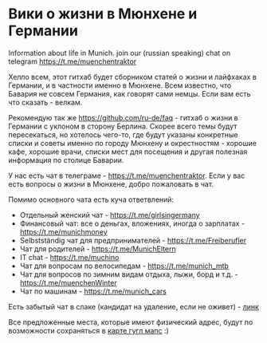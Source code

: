 # Вики о жизни в Мюнхене и Германии
Information about life in Munich. 
join our (russian speaking) chat on telegram https://t.me/muenchentraktor

Хелло всем, этот гитхаб будет сборником статей о жизни и лайфхаках в Германии, и в частности именно в Мюнхене. Всем известно, что Бавария не совсем Германия, как говорят сами немцы.
Если вам есть что сказать - велкам.

Рекомендую так же https://github.com/ru-de/faq - гитхаб о жизни в Германии с уклоном в сторону Берлина. Скорее всего темы будут пересекаться, но хотелось чего-то, где будут указаны конкретные списки и советы именно по городу Мюнхену и окрестностям - хорошие кафе, хорошие врачи, списки мест для посещения и другая полезная информация по столице Баварии.

У нас есть чат в телеграме - https://t.me/muenchentraktor. Если у вас есть вопросы о жизни в Мюнхене, добро пожаловать в чат.

Помимо основного чата есть куча ответвлений:

* Отдельный женский чат - https://t.me/girlsingermany
* Финансовый чат: все о деньгах, вложениях, иногда о зарплатах - https://t.me/munichmoney
* Selbstständig чат для предпринимателей - https://t.me/Freiberufler
* Чат для родителей - https://t.me/MunichEltern
* IT chat - https://t.me/muchino
* Чат для вопросам по велосипедам - https://t.me/munich_mtb
* Чат для вопросов по зимним видам отдыха, лыжи, борд и т.д. - https://t.me/muenchenWinter
* Чат по машинам - https://t.me/munich_cars

Есть забытый чат в слаке (кандидат на удаление, если не оживет) - [линк](https://join.slack.com/t/tracktor2munich/shared_invite/enQtNDEwNjYyMTE5ODI0LThlZDYyNWM3ZGEwOTEyOGFmYTkwOGIzZGQxODM4MDM5YzQwYmU0MGM5OTcwYmM2MDI2MzM1ZmRhZTQyZTNiYjk)

Все предложенные места, которые имеют физический адрес, будут по возможности сохраняться в [карте гугл мапс](http://bit.ly/muenchen_map) :)
